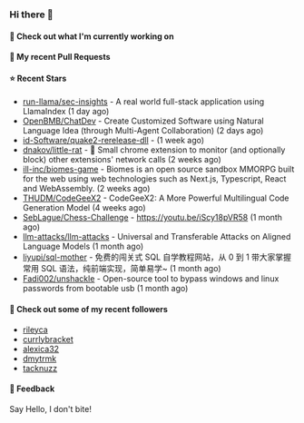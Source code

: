 ### Hi there 👋

#### 👷 Check out what I'm currently working on

#### 🔨 My recent Pull Requests


#### ⭐ Recent Stars

- [run-llama/sec-insights](https://github.com/run-llama/sec-insights) - A real world full-stack application using LlamaIndex (1 day ago)
- [OpenBMB/ChatDev](https://github.com/OpenBMB/ChatDev) - Create Customized Software using Natural Language Idea (through Multi-Agent Collaboration) (2 days ago)
- [id-Software/quake2-rerelease-dll](https://github.com/id-Software/quake2-rerelease-dll) -  (1 week ago)
- [dnakov/little-rat](https://github.com/dnakov/little-rat) - 🐀 Small chrome extension to monitor (and optionally block) other extensions&#39; network calls (2 weeks ago)
- [ill-inc/biomes-game](https://github.com/ill-inc/biomes-game) - Biomes is an open source sandbox MMORPG built for the web using web technologies such as Next.js, Typescript, React and WebAssembly. (2 weeks ago)
- [THUDM/CodeGeeX2](https://github.com/THUDM/CodeGeeX2) - CodeGeeX2: A More Powerful Multilingual Code Generation Model (4 weeks ago)
- [SebLague/Chess-Challenge](https://github.com/SebLague/Chess-Challenge) - https://youtu.be/iScy18pVR58 (1 month ago)
- [llm-attacks/llm-attacks](https://github.com/llm-attacks/llm-attacks) - Universal and Transferable Attacks on Aligned Language Models (1 month ago)
- [liyupi/sql-mother](https://github.com/liyupi/sql-mother) - 免费的闯关式 SQL 自学教程网站，从 0 到 1 带大家掌握常用 SQL 语法，纯前端实现，简单易学~ (1 month ago)
- [Fadi002/unshackle](https://github.com/Fadi002/unshackle) - Open-source tool to bypass windows and linux passwords from bootable usb (1 month ago)

#### 👯 Check out some of my recent followers

- [rileyca](https://github.com/rileyca)
- [currlybracket](https://github.com/currlybracket)
- [alexica32](https://github.com/alexica32)
- [dmytrmk](https://github.com/dmytrmk)
- [tacknuzz](https://github.com/tacknuzz)

#### 💬 Feedback

Say Hello, I don't bite!